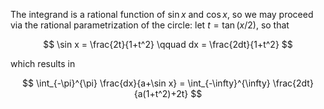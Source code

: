 The integrand is a rational function of $\sin x$ and $\cos x$, so we may proceed via the rational parametrization of the circle: let $t = \tan(x/2)$, so that 

$$
\sin x = \frac{2t}{1+t^2} \qquad dx = \frac{2dt}{1+t^2}
$$

which results in

$$
\int_{-\pi}^{\pi} \frac{dx}{a+\sin x} = \int_{-\infty}^{\infty} \frac{2dt}{a(1+t^2)+2t}
$$
